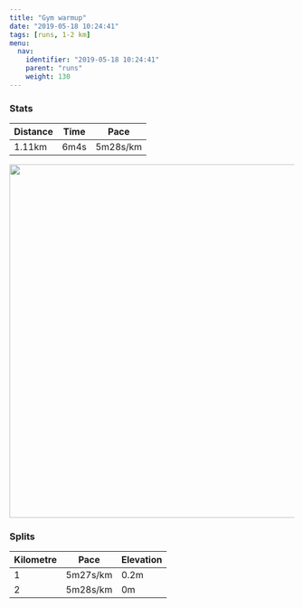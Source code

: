 ```yaml
---
title: "Gym warmup"
date: "2019-05-18 10:24:41"
tags: [runs, 1-2 km]
menu:
  nav:
    identifier: "2019-05-18 10:24:41"
    parent: "runs"
    weight: 130
---
```


### Stats

| Distance | Time | Pace |
|----------|------|------|
|1.11km|6m4s|5m28s/km|

<img src='https://maps.googleapis.com/maps/api/staticmap?maptype=terrain&path=enc:yekeInbxLWcBKwBA{@Rg@NQXM@^SLQE[U]]GCMA_@b@]LIGOAIJS?UEm@a@]Gc@WQGYAWBSLGL&key=AIzaSyAfqMeaZ1CCJFGP5cWud__oZnT_Pybg-1M&size=800x800&scale=2&markers=color:yellow|label:S|53.47437,-2.25848&markers=color:green|label:F|53.47657000000001,-2.25664' width='625' />

### Splits

| Kilometre | Pace | Elevation |
|------|------|-----------|
|1|5m27s/km|0.2m|
|2|5m28s/km|0m|
